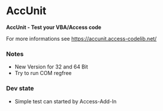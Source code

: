 # AccUnit
**AccUnit - Test your VBA/Access code**

For more informations see https://accunit.access-codelib.net/

### Notes
* New Version for 32 and 64 Bit
* Try to run COM regfree

### Dev state
* Simple test can started by Access-Add-In
